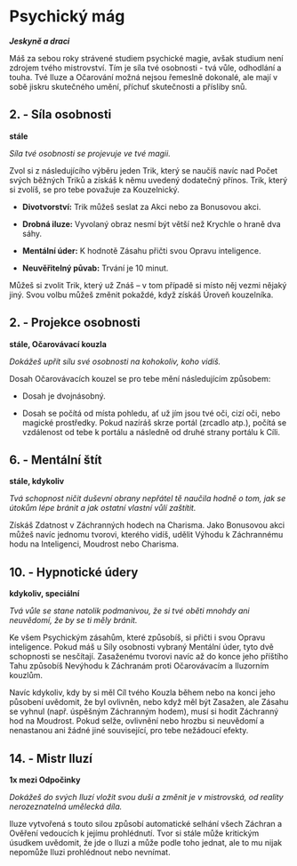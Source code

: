 
# Psychický mág

***Jeskyně a draci***

Máš za sebou roky strávené studiem psychické magie, avšak studium není zdrojem tvého mistrovství. Tím je síla tvé osobnosti - tvá vůle, odhodlání a touha. Tvé Iluze a Očarování možná nejsou řemeslně dokonalé, ale mají v sobě jiskru skutečného umění, příchuť skutečnosti a přísliby snů.

## 2. - Síla osobnosti

**stále**

*Síla tvé osobnosti se projevuje ve tvé magii.*

Zvol si z následujícího výběru jeden Trik, který se naučíš navíc nad Počet svých běžných Triků a získáš k němu uvedený dodatečný přínos. Trik, který si zvolíš, se pro tebe považuje za Kouzelnický.

* **Divotvorství:** Trik můžeš seslat za Akci nebo za Bonusovou akci.

* **Drobná iluze:** Vyvolaný obraz nesmí být větší než Krychle o hraně dva sáhy.

* **Mentální úder:** K hodnotě Zásahu přičti svou Opravu inteligence.

* **Neuvěřitelný půvab:** Trvání je 10 minut.

Můžeš si zvolit Trik, který už Znáš – v tom případě si místo něj vezmi nějaký jiný. Svou volbu můžeš změnit pokaždé, když získáš Úroveň kouzelníka.

## 2. - Projekce osobnosti

**stále, Očarovávací kouzla**

*Dokážeš upřít sílu své osobnosti na kohokoliv, koho vidíš.*

Dosah Očarovávacích kouzel se pro tebe mění následujícím způsobem:

* Dosah je dvojnásobný.

* Dosah se počítá od místa pohledu, ať už jím jsou tvé oči, cizí oči, nebo magické prostředky. Pokud nazíráš skrze portál (zrcadlo atp.), počítá se vzdálenost od tebe k portálu a následně od druhé strany portálu k Cíli.

## 6. - Mentální štít

**stále, kdykoliv**

*Tvá schopnost ničit duševní obrany nepřátel tě naučila hodně o tom, jak se útokům lépe bránit a jak ostatní vlastní vůlí zaštítit.*

Získáš Zdatnost v Záchranných hodech na Charisma. Jako Bonusovou akci můžeš navíc jednomu tvorovi, kterého vidíš, udělit Výhodu k Záchrannému hodu na Inteligenci, Moudrost nebo Charisma.

## 10. - Hypnotické údery

**kdykoliv, speciální**

*Tvá vůle se stane natolik podmanivou, že si tvé oběti mnohdy ani neuvědomí, že by se ti měly bránit.*

Ke všem Psychickým zásahům, které způsobíš, si přičti i svou Opravu inteligence. Pokud máš u Síly osobnosti vybraný Mentální úder, tyto dvě schopnosti se nesčítají. Zasaženému tvorovi navíc až do konce jeho příštího Tahu způsobíš Nevýhodu k Záchranám proti Očarovávacím a Iluzorním kouzlům.

Navíc kdykoliv, kdy by si měl Cíl tvého Kouzla během nebo na konci jeho působení uvědomit, že byl ovlivněn, nebo když měl být Zasažen, ale Zásahu se vyhnul (např. úspěšným Záchranným hodem), musí si hodit Záchranný hod na Moudrost. Pokud selže, ovlivnění nebo hrozbu si neuvědomí a nenastanou ani žádné jiné související, pro tebe nežádoucí efekty.

## 14\. - Mistr Iluzí

**1x mezi Odpočinky**

*Dokážeš do svých Iluzí vložit svou duši a změnit je v mistrovská, od reality nerozeznatelná umělecká díla.*

Iluze vytvořená s touto silou způsobí automatické selhání všech Záchran a Ověření vedoucích k jejímu prohlédnutí. Tvor si stále může kritickým úsudkem uvědomit, že jde o Iluzi a může podle toho jednat, ale to mu nijak nepomůže Iluzi prohlédnout nebo nevnímat.

